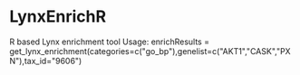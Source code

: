 # LynxEnrichR
 R based Lynx enrichment tool
Usage:
enrichResults = get_lynx_enrichment(categories=c("go_bp"),genelist=c("AKT1","CASK","PXN"),tax_id="9606")
